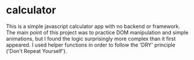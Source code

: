 # calculator
This is a simple javascript calculator app with no backend or framework.
The main point of this project was to practice DOM manipulation and simple animations, but I found the logic surprisingly more complex than it first appeared.
I used helper functions in order to follow the 'DRY' principle ('Don't Repeat Yourself').
